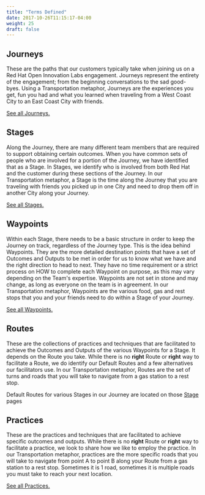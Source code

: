 ```yaml
---
title: "Terms Defined"
date: 2017-10-26T11:15:17-04:00
weight: 25
draft: false
---
```

## Journeys
  These are the paths that our customers typically take when joining us on a Red Hat Open Innovation Labs engagement. Journeys represent the entirety of the engagement; from the beginning conversations to the sad good-byes. Using a Transportation metaphor, Journeys are the experiences you get, fun you had and what you learned when traveling from a West Coast City to an East Coast City with friends.

  [See all Journeys.](/journeys/)

## Stages
  Along the Journey, there are many different team members that are required to support obtaining certain outcomes. When you have common sets of people who are involved for a portion of the Journey, we have identified that as a Stage. In Stages, we identify who is involved from both Red Hat and the customer during these sections of the Journey. In our Transportation metaphor, a Stage is the time along the Journey that you are traveling with friends you picked up in one City and need to drop them off in another City along your Journey.

  [See all Stages.](/stages/)

## Waypoints
  Within each Stage, there needs to be a basic structure in order to keep the Journey on track, regardless of the Journey type. This is the idea behind Waypoints. They are the more detailed destination points that have a set of Outcomes and Outputs to be met in order for us to know what we have and the right direction to head to next. They have no time requirement or a strict process on HOW to complete each Waypoint on purpose, as this may vary depending on the Team's expertise. Waypoints are not set in stone and may change, as long as everyone on the team is in agreement. In our Transportation metaphor, Waypoints are the various food, gas and rest stops that you and your friends need to do within a Stage of your Journey.

  [See all Waypoints.](/waypoints/)

## Routes
  These are the collections of practices and techniques that are facilitated to achieve the Outcomes and Outputs of the various Waypoints for a Stage. It depends on the Route you take. While there is no **right** Route or **right** way to facilitate a Route, we do identify our Default Routes and a few alternatives our facilitators use. In our Transportation metaphor, Routes are the set of turns and roads that you will take to navigate from a gas station to a rest stop.

  Default Routes for various Stages in our Journey are located on those [Stage](/stages/) pages

## Practices
  These are the practices and techniques that are facilitated to achieve specific outcomes and outputs. While there is no **right** Route or **right** way to facilitate a practice, we look to share how we like to employ the practice. In our Transportation metaphor, practices are the more specific roads that you will take to navigate from point A to point B along your Route from a gas station to a rest stop. Sometimes it is 1 road, sometimes it is multiple roads you must take to reach your next location.

  [See all Practices.](/practices/)
